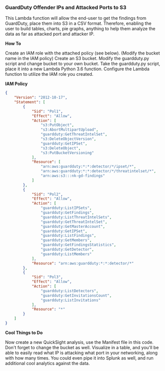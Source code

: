 <!--- Copyright [first edit year]-[latest edit year] Amazon.com, Inc. or its affiliates. All Rights Reserved.

Licensed under the Apache License, Version 2.0 (the "License"). You may not use this file except in compliance with the License. A copy of the License is located at

    http://aws.amazon.com/apache2.0/

or in the "license" file accompanying this file. This file is distributed on an "AS IS" BASIS, WITHOUT WARRANTIES OR CONDITIONS OF ANY KIND, either express or implied. See the License for the specific language governing permissions and limitations under the License.
-->

### GuardDuty Offender IPs and Attacked Ports to S3

This Lambda function will allow the end-user to get the findings from GuardDuty, place them into S3 in a CSV format.  Therefore, enabling the user to build tables, charts, pie graphs, anything to help them analyze the data as far as attacked port and attacker IP.

**How To**

Create an IAM role with the attached policy (see below). (Modify the bucket name in the IAM policy)
Create an S3 bucket.
Modify the guardduty.py script and change bucket to your own bucket.
Take the guardduty.py script, place it into a new Lambda Python 3.6 function.
Configure the Lambda function to utilize the IAM role you created.

**IAM Policy**
```json
{
    "Version": "2012-10-17",
    "Statement": [
        {
            "Sid": "Pol1",
            "Effect": "Allow",
            "Action": [
                "s3:PutObject",
                "s3:AbortMultipartUpload",
                "guardduty:GetThreatIntelSet",
                "s3:DeleteObjectVersion",
                "guardduty:GetIPSet",
                "s3:DeleteObject",
                "s3:PutBucketVersioning"
            ],
            "Resource": [
                "arn:aws:guardduty:*:*:detector/*/ipset/*",
                "arn:aws:guardduty:*:*:detector/*/threatintelset/*",
                "arn:aws:s3:::nk-gd-findings"
            ]
        },
        {
            "Sid": "Pol2",
            "Effect": "Allow",
            "Action": [
                "guardduty:ListIPSets",
                "guardduty:GetFindings",
                "guardduty:ListThreatIntelSets",
                "guardduty:GetThreatIntelSet",
                "guardduty:GetMasterAccount",
                "guardduty:GetIPSet",
                "guardduty:ListFindings",
                "guardduty:GetMembers",
                "guardduty:GetFindingsStatistics",
                "guardduty:GetDetector",
                "guardduty:ListMembers"
            ],
            "Resource": "arn:aws:guardduty:*:*:detector/*"
        },
        {
            "Sid": "Pol3",
            "Effect": "Allow",
            "Action": [
                "guardduty:ListDetectors",
                "guardduty:GetInvitationsCount",
                "guardduty:ListInvitations"
            ],
            "Resource": "*"
        }
    ]
}
```
**Cool Things to Do**

Now create a new QuickSight analysis, use the Manifest file in this code.  Don't forget to change the bucket as well.
Visualize in a table, and you'll be able to easily read what IP is attacking what port in your networking, along with how many times.
You could even pipe it into Splunk as well, and run additional cool analytics against the data.
